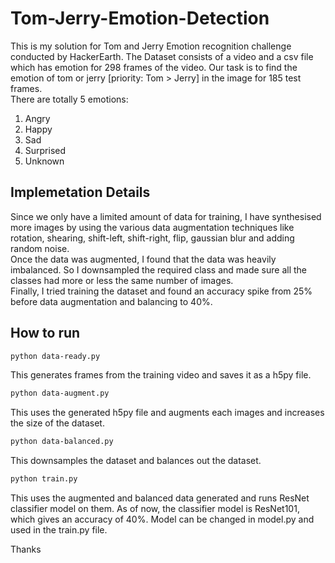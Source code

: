 # Tom-Jerry-Emotion-Detection
This is my solution for Tom and Jerry Emotion recognition challenge conducted by HackerEarth. The Dataset consists of a video and a csv file which has emotion for 298 frames of the video. Our task is to find the emotion of tom or jerry [priority: Tom > Jerry] in the image for 185 test frames. <br>
There are totally 5 emotions:
1. Angry
2. Happy
3. Sad
4. Surprised
5. Unknown

## Implemetation Details
Since we only have a limited amount of data for training, I have synthesised more images by using the various data augmentation techniques like rotation, shearing, shift-left, shift-right, flip, gaussian blur and adding random noise. <br>
Once the data was augmented, I found that the data was heavily imbalanced. So I downsampled the required class and made sure all the classes had more or less the same number of images. <br>
Finally, I tried training the dataset and found an accuracy spike from 25% before data augmentation and balancing to 40%. <br>

## How to run

```.bash
python data-ready.py
```
This generates frames from the training video and saves it as a h5py file. <br>
 
```.bash
python data-augment.py
```

This uses the generated h5py file and augments each images and increases the size of the dataset.<br>

```.bash
python data-balanced.py
```

This downsamples the dataset and balances out the dataset.<br>

```.bash
python train.py
```

This uses the augmented and balanced data generated and runs ResNet classifier model on them. As of now, the classifier model is ResNet101, which gives an accuracy of 40%. Model can be changed in model.py and used in the train.py file. <br>

Thanks <br>
